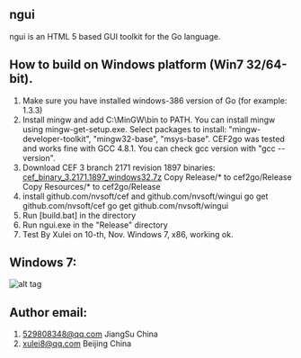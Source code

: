 ngui
-------------------
ngui is an HTML 5 based GUI toolkit for the Go language.

How to build on Windows platform (Win7 32/64-bit).
-------------------

1. Make sure you have installed windows-386 version of Go (for example: 1.3.3)
2. Install mingw and add C:\MinGW\bin to PATH. You can install mingw using mingw-get-setup.exe. Select packages to install: "mingw-developer-toolkit", "mingw32-base", "msys-base". CEF2go was tested and works fine with GCC 4.8.1. You can check gcc version with "gcc --version".
3. Download CEF 3 branch 2171 revision 1897 binaries: [cef_binary_3.2171.1897_windows32.7z](http://pan.baidu.com/s/1eQkYTYa)
   Copy Release/* to cef2go/Release
   Copy Resources/* to cef2go/Release
4. install github.com/nvsoft/cef and github.com/nvsoft/wingui
   go get github.com/nvsoft/cef
   go get github.com/nvsoft/wingui
5. Run [build.bat] in the directory
6. Run ngui.exe in the "Release" directory
7. Test By Xulei on 10-th, Nov. Windows 7, x86, working ok.


Windows 7: 
-------------------

![alt tag](http://i.imgur.com/lUrgE2Q.png)

Author email: 
-------------------
1. 529808348@qq.com JiangSu  China
2. xulei8@qq.com  Beijing China

